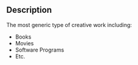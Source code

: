 ## Description
The most generic type of creative work including:
- Books
- Movies
- Software Programs
- Etc.
